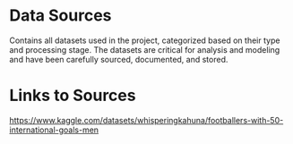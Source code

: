 # Data Sources

Contains all datasets used in the project, categorized based on their type and processing stage. The datasets are critical for analysis and modeling and have been carefully sourced, documented, and stored.

# Links to Sources

https://www.kaggle.com/datasets/whisperingkahuna/footballers-with-50-international-goals-men
